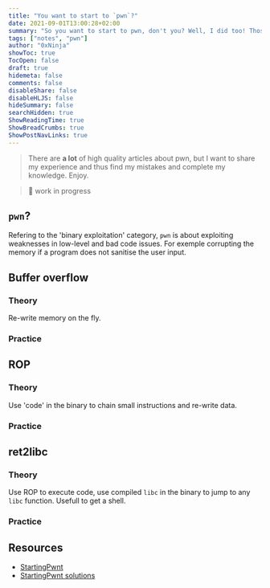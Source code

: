 ```yaml
---
title: "You want to start to `pwn`?"
date: 2021-09-01T13:00:28+02:00
summary: "So you want to start to pwn, don't you? Well, I did too! Those are my notes on the past year of binary exploitation."
tags: ["notes", "pwn"]
author: "0xNinja"
showToc: true
TocOpen: false
draft: true
hidemeta: false
comments: false
disableShare: false
disableHLJS: false
hideSummary: false
searchHidden: true
ShowReadingTime: true
ShowBreadCrumbs: true
ShowPostNavLinks: true
---
```


> There are **a lot** of high quality articles about pwn, but I want to share my experience and thus find my mistakes and complete my knowledge. Enjoy.

> :wrench: work in progress

## `pwn`?

Refering to the 'binary exploitation' category, `pwn` is about exploiting weaknesses in low-level and bad code issues. For exemple corrupting the memory if a program does not sanitise the user input.

## Buffer overflow

### Theory

Re-write memory on the fly.

### Practice

## ROP

### Theory

Use 'code' in the binary to chain small instructions and re-write data.

### Practice

## ret2libc

### Theory

Use ROP to execute code, use compiled `libc` in the binary to jump to any `libc` function. Usefull to get a shell.

### Practice

## Resources

* [StartingPwnt](https://github.com/MaitreRenard/StartingPwnt)
* [StartingPwnt solutions](https://fakenews.sh/startingpwnt-rop-solve)
